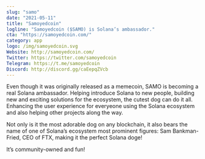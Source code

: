 ```yaml
---
slug: "samo"
date: "2021-05-11"
title: "Samoyedcoin"
logline: "Samoyedcoin ($SAMO) is Solana’s ambassador."
cta: "https://samoyedcoin.com/"
category: app
logo: /img/samoyedcoin.svg
Website: http://samoyedcoin.com/
Twitter: https://twitter.com/samoyedcoin
Telegram: https://t.me/samoyedcoin
Discord: http://discord.gg/caEepqZVcb
---
```


Even though it was originally released as a memecoin, SAMO is becoming a real Solana ambassador. Helping introduce Solana to new people, building new and exciting solutions for the ecosystem, the cutest dog can do it all. Enhancing the user experience for everyeone using the Solana ecosystem and also helping other projects along the way.

Not only is it the most adorable dog on any blockchain, it also bears the name of one of Solana’s ecosystem most prominent figures: Sam Bankman-Fried, CEO of FTX, making it the perfect Solana doge!

It’s community-owned and fun!
